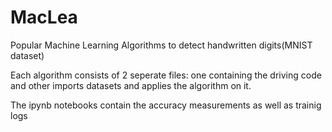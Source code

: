 # MacLea
Popular Machine Learning Algorithms to detect handwritten digits(MNIST dataset)

Each algorithm consists of 2 seperate files: one containing the driving code and other imports datasets and applies the algorithm on it. 

The ipynb notebooks contain the accuracy measurements as well as trainig logs
